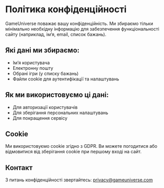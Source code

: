 # Політика конфіденційності

GameUniverse поважає вашу конфіденційність. Ми збираємо тільки мінімально необхідну інформацію для забезпечення функціональності сайту (наприклад, ім’я, email, список бажань).

## Які дані ми збираємо:
- Ім’я користувача
- Електронну пошту
- Обрані ігри (у списку бажань)
- Файли cookie для аутентифікації та налаштувань

## Як ми використовуємо ці дані:
- Для авторизації користувачів
- Для зберігання персональних налаштувань
- Для покращення сервісу

## Cookie
Ми використовуємо cookie згідно з GDPR. Ви можете погодитися або відмовитися від зберігання cookie при першому вході на сайт.

## Контакт
З питань конфіденційності звертайтесь: privacy@gameuniverse.com
